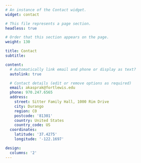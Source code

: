 ```yaml
---
# An instance of the Contact widget.
widget: contact

# This file represents a page section.
headless: true

# Order that this section appears on the page.
weight: 130

title: Contact
subtitle:

content:
  # Automatically link email and phone or display as text?
  autolink: true

  # Contact details (edit or remove options as required)
  email: akasprak@fortlewis.edu
  phone: 970.247.6565
  address:
    street: Sitter Family Hall, 1000 Rim Drive
    city: Durango
    region: C0
    postcode: '81301'
    country: United States
    country_code: US
  coordinates:
    latitude: '37.4275'
    longitude: '-122.1697'

design:
  columns: '2'
---
```

